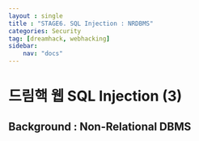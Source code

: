 ```yaml
---
layout : single
title : "STAGE6. SQL Injection : NRDBMS"
categories: Security
tag: [dreamhack, webhacking]
sidebar:
    nav: "docs"
---
```

# 드림핵 웹 SQL Injection (3)


## Background : Non-Relational DBMS
